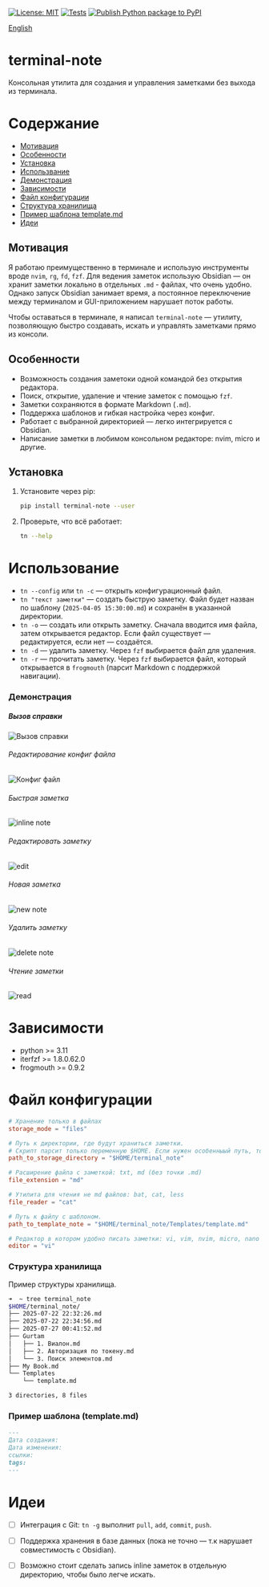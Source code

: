 [![License: MIT](https://img.shields.io/badge/License-MIT-green.svg)](https://opensource.org/licenses/MIT)
[![Tests](https://github.com/belousovsergey56/terminal-note/actions/workflows/Tests.yml/badge.svg?branch=main)](https://github.com/belousovsergey56/terminal-note/actions/workflows/Tests.yml)
[![Publish Python package to PyPI](https://github.com/belousovsergey56/terminal-note/actions/workflows/python-publish.yml/badge.svg)](https://github.com/belousovsergey56/terminal-note/actions/workflows/python-publish.yml)

[English](README.md)

# terminal-note
Консольная утилита для создания и управления заметками без выхода из терминала.

# Содержание
- [Мотивация](#мотивация)
-  [Особенности](#особенности)
-   [Установка](#установка)
-   [Использвание](#использование)
-   [Демонстрация](#демонстрация)
-   [Зависимости](#зависимости)
-   [Файл конфигурации](#файл-конфигурации)
-   [Структура хранилища](#структура-хранилища)
-   [Пример шаблона template.md](#пример-шаблона-templatemd)
-   [Идеи](#идеи)

## Мотивация
Я работаю преимущественно в терминале и использую инструменты вроде `nvim`, `rg`, `fd`, `fzf`. Для ведения заметок использую Obsidian — он хранит заметки локально в отдельных `.md` - файлах, что очень удобно. Однако запуск Obsidian занимает время, а постоянное переключение между терминалом и GUI-приложением нарушает поток работы.

Чтобы оставаться в терминале, я написал `terminal-note` — утилиту, позволяющую быстро создавать, искать и управлять заметками прямо из консоли.

## Особенности
- Возможность создания заметоки одной командой без открытия редактора.
- Поиск, открытие, удаление и чтение заметок с помощью `fzf`.
- Заметки сохраняются в формате Markdown (`.md`).
- Поддержка шаблонов и гибкая настройка через конфиг.
- Работает с выбранной директорией — легко интегрируется с Obsidian.
- Написание заметки в любимом консольном редакторе: nvim, micro и другие.

## Установка
1. Установите через pip:
   ```bash
   pip install terminal-note --user
   ```
2. Проверьте, что всё работает:
    ```bash
    tn --help
    ```

# Использование
- `tn --config` или `tn -c` — открыть конфигурационный файл.
- `tn "текст заметки"` — создать быструю заметку. Файл будет назван по шаблону (`2025-04-05 15:30:00.md`) и сохранён в указанной директории.
- `tn -o` — создать или открыть заметку. Сначала вводится имя файла, затем открывается редактор. Если файл существует — редактируется, если нет — создаётся.
- `tn -d` — удалить заметку. Через `fzf` выбирается файл для удаления.
- `tn -r` — прочитать заметку. Через `fzf` выбирается файл, который открывается в `frogmouth` (парсит Markdown с поддержкой навигации).

### Демонстрация
##### Вызов справки
![Вызов справки](https://github.com/belousovsergey56/belousovsergey56/blob/main/assets/help.gif)

###### Редактирование конфиг файла
![Конфиг файл](https://github.com/belousovsergey56/belousovsergey56/blob/main/assets/config.gif)

###### Быстрая заметка
![inline note](https://github.com/belousovsergey56/belousovsergey56/blob/main/assets/inlinenote.gif)

###### Редактировать заметку
![edit](https://github.com/belousovsergey56/belousovsergey56/blob/main/assets/edit.gif)

###### Новая заметка
![new note](https://github.com/belousovsergey56/belousovsergey56/blob/main/assets/newfile.gif)

###### Удалить заметку
![delete note](https://github.com/belousovsergey56/belousovsergey56/blob/main/assets/delete.gif)

###### Чтение заметки
![read](https://github.com/belousovsergey56/belousovsergey56/blob/main/assets/read.gif)


# Зависимости
- python >= 3.11
- iterfzf >= 1.8.0.62.0
- frogmouth >= 0.9.2

# Файл конфигурации
```toml
# Хранение только в файлах
storage_mode = "files"

# Путь к директории, где будут храниться заметки.
# Скрипт парсит только переменную $HOME. Если нужен особенныый путь, то нужно его прописать полностью.
path_to_storage_directory = "$HOME/terminal_note"

# Расширение файла с заметкой: txt, md (без точки .md)
file_extension = "md"

# Утилита для чтения не md файлов: bat, cat, less
file_reader = "cat"

# Путь к файлу с шаблоном.
path_to_template_note = "$HOME/terminal_note/Templates/template.md"

# Редактор в котором удобно писать заметки: vi, vim, nvim, micro, nano и т.д.
editor = "vi"
```

### Структура хранилища
Пример структуры хранилища.
```bash
➜  ~ tree terminal_note
$HOME/terminal_note/
├── 2025-07-22 22:32:26.md
├── 2025-07-22 22:34:56.md
├── 2025-07-27 00:41:52.md
├── Gurtam
│   ├── 1. Виалон.md
│   ├── 2. Авторизация по токену.md
│   └── 3. Поиск элементов.md
├── My Book.md
└── Templates
    └── template.md

3 directories, 8 files
```
### Пример шаблона (template.md)
```markdown
---
Дата создания:
Дата изменения:
ссылки:
tags:
---
```

# Идеи
- [ ] Интеграция с Git: `tn -g` выполнит `pull`, `add`, `commit`, `push`.
- [ ] Поддержка хранения в базе данных (пока не точно — т.к нарушает совместимость с Obsidian).
- [ ] Возможно стоит сделать запись inline заметок в отдельную директорию, чтобы было легче искать.

